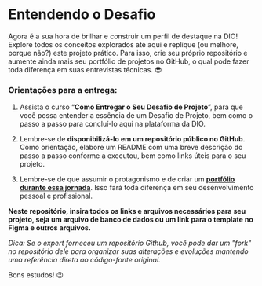 # Entendendo o Desafio

Agora é a sua hora de brilhar e construir um perfil de destaque na DIO! Explore todos os conceitos explorados até aqui e replique (ou melhore, porque não?) este projeto prático. Para isso, crie seu próprio repositório e aumente ainda mais seu portfólio de projetos no GitHub, o qual pode fazer toda diferença em suas entrevistas técnicas. 😎

### Orientações para a entrega: 

1. Assista o curso “**Como Entregar o Seu Desafio de Projeto**”, para que você possa entender a essência de um Desafio de Projeto, bem como o passo a passo para concluí-lo aqui na plataforma da DIO.

2. Lembre-se de **disponibilizá-lo em um repositório público no GitHub**. Como orientação, elabore um README com uma breve descrição do passo a passo conforme a executou, bem como links úteis para o seu projeto. 

3. Lembre-se de que assumir o protagonismo e de criar um **<u>portfólio durante essa jornada</u>**. Isso fará toda diferença em seu desenvolvimento pessoal e profissional. 

**Neste repositório, insira todos os links e arquivos necessários para seu projeto, seja um arquivo de banco de dados ou um link para o template no Figma e outros arquivos.**

 

_Dica: Se o expert forneceu um repositório Github, você pode dar um "fork" no repositório dele para organizar suas alterações e evoluções mantendo uma referência direta ao código-fonte original._

 

 

Bons estudos! 😉